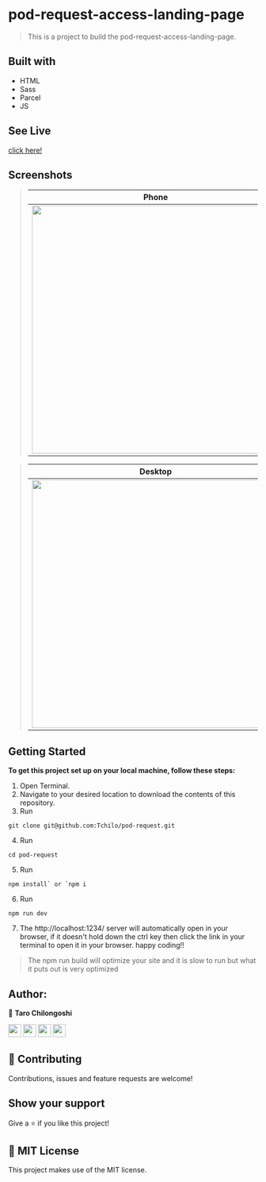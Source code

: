 # pod-request-access-landing-page
> This is  a project to build the pod-request-access-landing-page.

## Built with
- HTML
- Sass
- Parcel
- JS

## See Live 
[click here!](https://meet-app-home-page.netlify.app/)

## Screenshots
> | Phone | Tablet |
> |--------------|----------------|
> |<img height="500" src="./src/assets/mobile.png">|<img height="500" src="./src/assets/tablet.png">|

>|Desktop|
>|-------|
>|<img height="500" src="./src/assets/desktop.png">|


## Getting Started

**To get this project set up on your local machine, follow these steps:**

1. Open Terminal.
2. Navigate to your desired location to download the contents of this repository.
3. Run  
```
git clone git@github.com:Tchilo/pod-request.git
```
4. Run
  ```
  cd pod-request
  ```
5. Run 
```
npm install` or `npm i
```
6. Run 
```
npm run dev
``` 

7. The http://localhost:1234/ server will automatically open in your browser, if it doesn't hold down the ctrl key then click the link in your terminal to open it in your browser. happy coding!! 


>The npm run build will optimize your site and it is slow to run but what it puts out is very optimized
## Author:
  
 👤 **Taro Chilongoshi**

[<code><img height="26" src="https://cdn.iconscout.com/icon/free/png-256/github-153-675523.png"></code>](https://github.com/tchilo)
[<code><img height="26" src="https://upload.wikimedia.org/wikipedia/sco/thumb/9/9f/Twitter_bird_logo_2012.svg/1200px-Twitter_bird_logo_2012.svg.png"></code>](https://twitter.com/tchiloross)
[<code><img height="26" src="https://upload.wikimedia.org/wikipedia/commons/thumb/c/c9/Linkedin.svg/1200px-Linkedin.svg.png"></code>](https://www.linkedin.com/in/taro-chilongoshi/)
 <a href="mailto:tchiloross@gmail.com?subject=Hey Taro?"><img height="26" src="https://cdn.worldvectorlogo.com/logos/official-gmail-icon-2020-.svg"></a>

## 🤝 Contributing

Contributions, issues and feature requests are welcome!

## Show your support

Give a ⭐️ if you like this project!


## 📝 MIT License

This project makes use of the MIT license.
